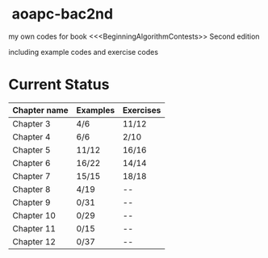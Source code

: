 ﻿﻿﻿﻿﻿﻿﻿﻿﻿﻿ ﻿aoapc-bac2nd============my own codes for book &lt;&lt;&lt;BeginningAlgorithmContests>> Second editionincluding example codes and exercise codesCurrent Status==============Chapter name | Examples | Exercises-|-|-| Chapter 3 | 4/6 | 11/12Chapter 4 | 6/6 | 2/10Chapter 5 | 11/12 |  16/16Chapter 6 | 16/22 |  14/14Chapter 7 | 15/15 | 18/18Chapter 8 | 4/19 |  --Chapter 9 | 0/31 | --Chapter 10 | 0/29 | --Chapter 11 | 0/15 | --Chapter 12 | 0/37 | --